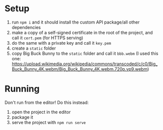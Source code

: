 # Setup

1. run `npm i` and it should install the custom API package/all other dependencies
2. make a copy of a self-signed certificate in the root of the project, and call it `cert.pem` (for HTTPS serving)
3. do the same with a private key and call it `key.pem`
4. create a `static` folder
5. copy Big Buck Bunny to the `static` folder and call it `bbb.webm` (I used this one: https://upload.wikimedia.org/wikipedia/commons/transcoded/c/c0/Big_Buck_Bunny_4K.webm/Big_Buck_Bunny_4K.webm.720p.vp9.webm)

# Running

Don't run from the editor! Do this instead:
1. open the project in the editor
2. package it
3. serve the project with `npm run serve`